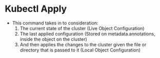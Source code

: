 # Kubectl Apply

- This command takes in to consideration:
  1. The current state of the cluster (Live Object Configuration)
  2. The last applied configuration (Stored on metadata.annotations, inside the object on the cluster)
  3. And then applies the changes to the cluster given the file or directory that is passed to it (Local Object Configuration)
